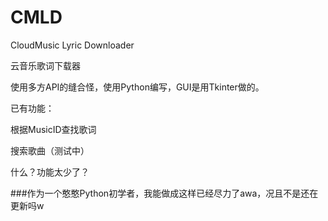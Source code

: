 # CMLD
CloudMusic Lyric Downloader

云音乐歌词下载器

使用多方API的缝合怪，使用Python编写，GUI是用Tkinter做的。

已有功能：
  
  根据MusicID查找歌词
  
  搜索歌曲（测试中）
  
  
  
什么？功能太少了？

###作为一个憨憨Python初学者，我能做成这样已经尽力了awa，况且不是还在更新吗w
